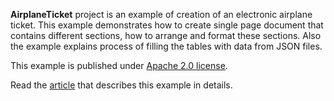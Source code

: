﻿**AirplaneTicket** project is an example of creation of an electronic airplane ticket. This example demonstrates how to create single page document that contains different sections, how to arrange and format these sections. Also the example explains process of filling the tables with data from JSON files.

This example is published under [Apache 2.0 license](https://www.apache.org/licenses/LICENSE-2.0).

Read the [article](AirplaneTicket%20article.md) that describes this example in details.